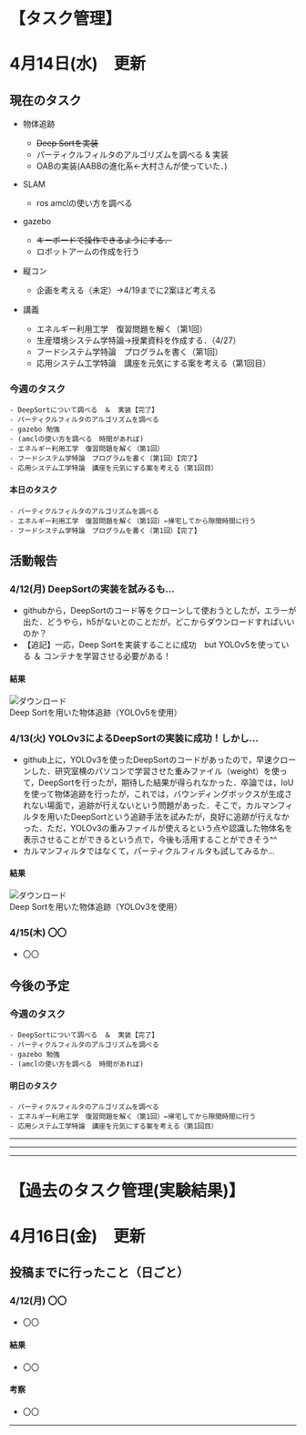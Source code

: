 # 【タスク管理】
# 4月14日(水)　更新

## 現在のタスク
- 物体追跡
  - ~~Deep Sortを実装~~
  - パーティクルフィルタのアルゴリズムを調べる & 実装
  - OABの実装(AABBの進化系←大村さんが使っていた．)
  

- SLAM
  - ros amclの使い方を調べる
  

- gazebo
  - ~~キーボードで操作できるようにする．~~
  - ロボットアームの作成を行う
  
  
- 縦コン
  - 企画を考える（未定）→4/19までに2案ほど考える
  
 

- 講義
  - エネルギー利用工学　復習問題を解く（第1回）
  - 生産環境システム学特論→授業資料を作成する．（4/27）
  - フードシステム学特論　プログラムを書く（第1回）
  - 応用システム工学特論　講座を元気にする案を考える（第1回目）
   
   
   
### 今週のタスク

    - DeepSortについて調べる　＆　実装【完了】
    - パーティクルフィルタのアルゴリズムを調べる
    - gazebo 勉強
    - (amclの使い方を調べる　時間があれば)
    - エネルギー利用工学　復習問題を解く（第1回）
    - フードシステム学特論　プログラムを書く（第1回）【完了】
    - 応用システム工学特論　講座を元気にする案を考える（第1回目）
    

#### 本日のタスク

    - パーティクルフィルタのアルゴリズムを調べる
    - エネルギー利用工学　復習問題を解く（第1回）←帰宅してから隙間時間に行う
    - フードシステム学特論　プログラムを書く（第1回）【完了】
    
 
 
 
   
## 活動報告
### 4/12(月) DeepSortの実装を試みるも...
- githubから，DeepSortのコード等をクローンして使おうとしたが，エラーが出た．どうやら，h5がないとのことだが，どこからダウンロードすればいいのか？
- 【追記】一応，Deep Sortを実装することに成功　but YOLOv5を使っている ＆ コンテナを学習させる必要がある！

#### 結果
![ダウンロード](https://user-images.githubusercontent.com/82224433/114426984-9429eb00-9bf5-11eb-814e-621b4c459bb0.gif)<br>Deep Sortを用いた物体追跡（YOLOv5を使用）


### 4/13(火) YOLOv3によるDeepSortの実装に成功！しかし...
- github上に，YOLOv3を使ったDeepSortのコードがあったので，早速クローンした．研究室横のパソコンで学習させた重みファイル（weight）を使って，DeepSortを行ったが，期待した結果が得られなかった．卒論では，IoUを使って物体追跡を行ったが，これでは，バウンディングボックスが生成されない場面で，追跡が行えないという問題があった．そこで，カルマンフィルタを用いたDeepSortという追跡手法を試みたが，良好に追跡が行えなかった．ただ，YOLOv3の重みファイルが使えるという点や認識した物体名を表示させることができるという点で，今後も活用することができそう^^
- カルマンフィルタではなくて，パーティクルフィルタも試してみるか...

#### 結果
![ダウンロード](https://user-images.githubusercontent.com/82224433/114548420-b295f200-9c9a-11eb-9abb-966dff44c403.gif)<br>Deep Sortを用いた物体追跡（YOLOv3を使用）


### 4/15(木) 〇〇
- 〇〇



## 今後の予定
### 今週のタスク

    - DeepSortについて調べる　＆　実装【完了】
    - パーティクルフィルタのアルゴリズムを調べる
    - gazebo 勉強
    - (amclの使い方を調べる　時間があれば)
    
    
#### 明日のタスク
    
    - パーティクルフィルタのアルゴリズムを調べる
    - エネルギー利用工学　復習問題を解く（第1回）←帰宅してから隙間時間に行う
    - 応用システム工学特論　講座を元気にする案を考える（第1回目）
    

-----------------------------------------------------
-----------------------------------------------------
-----------------------------------------------------

# 【過去のタスク管理(実験結果)】

# 4月16日(金)　更新

## 投稿までに行ったこと（日ごと）
### 4/12(月) 〇〇
- 〇〇

#### 結果
- 〇〇

#### 考察
- 〇〇


-----------------------------------------------------

